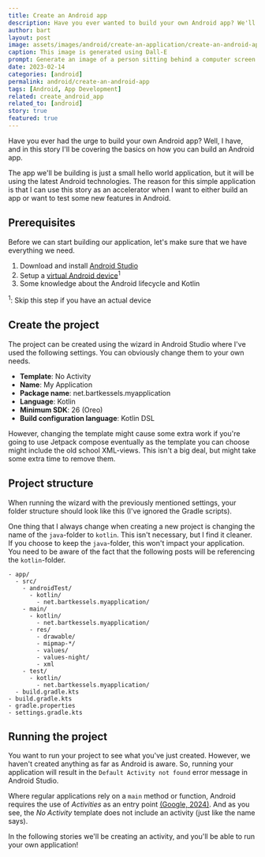 ```yaml
---
title: Create an Android app
description: Have you ever wanted to build your own Android app? We'll in this story we're going to dive straight into the details on how to do this!
author: bart
layout: post
image: assets/images/android/create-an-application/create-an-android-app.png
caption: This image is generated using Dall-E
prompt: Generate an image of a person sitting behind a computer screen which is displaying a phone on the screen in a minimalistic flat style
date: 2023-02-14
categories: [android]
permalink: android/create-an-android-app
tags: [Android, App Development]
related: create_android_app
related_to: [android]
story: true
featured: true
---
```


Have you ever had the urge to build your own Android app? Well, I have, and in this story I'll be covering the basics on how you can build an Android app.

The app we'll be building is just a small hello world application, but it will be using the latest Android technologies. The reason for this simple application is that I can use this story as an accelerator when I want to either build an app or want to test some new features in Android.

## Prerequisites

Before we can start building our application, let's make sure that we have everything we need.

1. Download and install [Android Studio](https://developer.android.com/studio)
2. Setup a [virtual Android device](https://developer.android.com/studio/run/managing-avds)<sup>1</sup>
3. Some knowledge about the Android lifecycle and Kotlin

<sup>1</sup>: Skip this step if you have an actual device

## Create the project

The project can be created using the wizard in Android Studio where I've used the following settings. You can obviously change them to your own needs.

* __Template__: No Activity
* __Name__: My Application
* __Package name__: net.bartkessels.myapplication
* __Language__: Kotlin
* __Minimum SDK__: 26 (Oreo)
* __Build configuration language__: Kotlin DSL

However, changing the template might cause some extra work if you're going to use Jetpack compose eventually as the template you can choose might include the old school XML-views. This isn't a big deal, but might take some extra time to remove them.

## Project structure

When running the wizard with the previously mentioned settings, your folder structure should look like this (I've ignored the Gradle scripts).

One thing that I always change when creating a new project is changing the name of the `java`-folder to `kotlin`. This isn't necessary, but I find it cleaner. If you choose to keep the `java`-folder, this won't impact your application. You need to be aware of the fact that the following posts will be referencing the `kotlin`-folder.

```
- app/
  - src/
    - androidTest/
      - kotlin/
        - net.bartkessels.myapplication/
    - main/
      - kotlin/
        - net.bartkessels.myapplication/
      - res/
        - drawable/
        - mipmap-*/
        - values/
        - values-night/
        - xml
    - test/
      - kotlin/
        - net.bartkessels.myapplication/
  - build.gradle.kts
- build.gradle.kts
- gradle.properties
- settings.gradle.kts
```

## Running the project

You want to run your project to see what you've just created. However, we haven't created anything as far as Android is aware. So, running your application will result in the `Default Activity not found` error message in Android Studio.

Where regular applications rely on a `main` method or function, Android requires the use of _Activities_ as an entry point [(Google, 2024)](https://developer.android.com/guide/components/activities/intro-activities). And as you see, the _No Activity_ template does not include an activity (just like the name says).

In the following stories we'll be creating an activity, and you'll be able to run your own application!